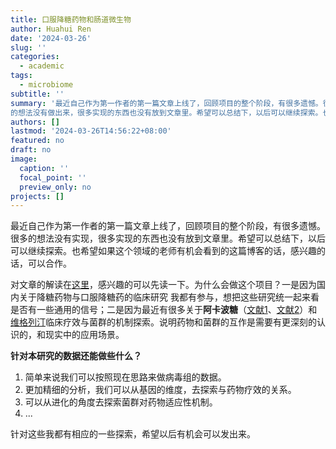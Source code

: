 ```yaml
---
title: 口服降糖药物和肠道微生物
author: Huahui Ren
date: '2024-03-26'
slug: ''
categories:
  - academic
tags:
  - microbiome
subtitle: ''
summary: '最近自己作为第一作者的第一篇文章上线了，回顾项目的整个阶段，有很多遗憾。很多
的想法没有做出来，很多实现的东西也没有放到文章里。希望可以总结下，以后可以继续探索。也希望如果这个领域的老师有机会看到的这篇博客的话，感兴趣的话，可以合作。'
authors: []
lastmod: '2024-03-26T14:56:22+08:00'
featured: no
draft: no
image:
  caption: ''
  focal_point: ''
  preview_only: no
projects: []
---
```




最近自己作为第一作者的第一篇文章上线了，回顾项目的整个阶段，有很多遗憾。很多的想法没有实现，很多实现的东西也没有放到文章里。希望可以总结下，以后可以继续探索。也希望如果这个领域的老师有机会看到的这篇博客的话，感兴趣的话，可以合作。

对文章的解读在[这里](https://mp.weixin.qq.com/s/pqt_1JAMJJyyPC1Uh78UPg)，感兴趣的可以先读一下。为什么会做这个项目？一是因为国内关于降糖药物与口服降糖药的临床研究
我都有参与，想把这些研究统一起来看是否有一些通用的信号；二是因为最近有很多关于**阿卡波糖**（[文献1](https://www.nature.com/articles/s42255-023-00796-w)、[文献2](https://www.ncbi.nlm.nih.gov/pmc/articles/PMC10258454/)）和[维格列汀](https://www.science.org/doi/10.1126/science.add5787)临床疗效与菌群的机制探索。说明药物和菌群的互作是需要有更深刻的认识的，和现实中的应用场景。

**针对本研究的数据还能做些什么？**
1. 简单来说我们可以按照现在思路来做病毒组的数据。
2. 更加精细的分析，我们可以从基因的维度，去探索与药物疗效的关系。
3. 可以从进化的角度去探索菌群对药物适应性机制。
4. ...

针对这些我都有相应的一些探索，希望以后有机会可以发出来。


